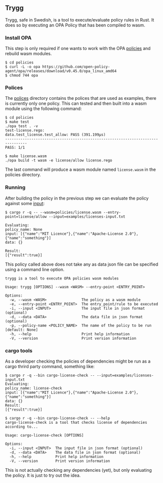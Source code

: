 ## Trygg
Trygg, safe in Swedish, is a tool to execute/evaluate policy rules in Rust.
It does so by executing an OPA Policy that has been compiled to wasm.

### Install OPA
This step is only required if one wants to work with the OPA
[policies](./policies) and rebuild wasm modules.

```console
$ cd policies
$ curl -L -o opa https://github.com/open-policy-agent/opa/releases/download/v0.45.0/opa_linux_amd64
$ chmod 744 opa
```

### Polices
The [polices](./polices) directory contains the polices that are used as
examples, there is currently only one policy. This can tested and then built
into a wasm module using the following command:
```console
$ cd policies
$ make test
./opa test . -v
test-license.rego:
data.test_license.test_allow: PASS (391.199µs)
--------------------------------------------------------------------------------
PASS: 1/1

$ make license.wasm 
./opa build -t wasm -e license/allow license.rego
```
The last command will produce a wasm module named `license.wasm` in the
policies directory.

### Running
After building the policy in the previous step we can evaluate the policy
against some [input](./examples/licenses-input.txt):
```console
$ cargo r -q -- --wasm=policies/license.wasm --entry-point=license/allow --input=examples/licenses-input.txt

Evaluating:
policy_name: None
input: [{"name":"MIT Licence"},{"name":"Apache-License 2.0"},{"name":"something"}]
data: {}

Result:
[{"result":true}]
```

This policy called above does not take any as data json file can be specified
using a command line option. 

```console
trygg is a tool to execute OPA policies wasm modules

Usage: trygg [OPTIONS] --wasm <WASM> --entry-point <ENTRY_POINT>

Options:
  -w, --wasm <WASM>                The policy as a wasm module
  -e, --entry-point <ENTRY_POINT>  The entry_point/rule to be executed
  -i, --input <INPUT>              The input file in json format (optional)
  -d, --data <DATA>                The data file in json format (optional)
  -p, --policy-name <POLICY_NAME>  The name of the policy to be run [default: None]
  -h, --help                       Print help information
  -V, --version                    Print version information
```

### cargo tools
As a developer checking the policies of dependencies might be run as a cargo
thrird party command, something like:
```console
$ cargo r -q --bin cargo-license-check -- --input=examples/licenses-input.txt
Evaluating:
policy_name: license-check
input: [{"name":"MIT Licence"},{"name":"Apache-License 2.0"},{"name":"something"}]
data: {}
Result:
[{"result":true}]
```

```console
$ cargo r -q --bin cargo-license-check -- --help
cargo-license-check is a tool that checks license of dependencies according to...

Usage: cargo-license-check [OPTIONS]

Options:
  -i, --input <INPUT>  The input file in json format (optional)
  -d, --data <DATA>    The data file in json format (optional)
  -h, --help           Print help information
  -V, --version        Print version information
```
This is not actually checking any dependencies (yet), but only evaluating the
policy. It is just to try out the idea.
